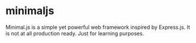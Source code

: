 # minimaljs
Minimal.js is a simple yet powerful web framework inspired by Express.js. It is not at all production ready. Just for learning purposes.
